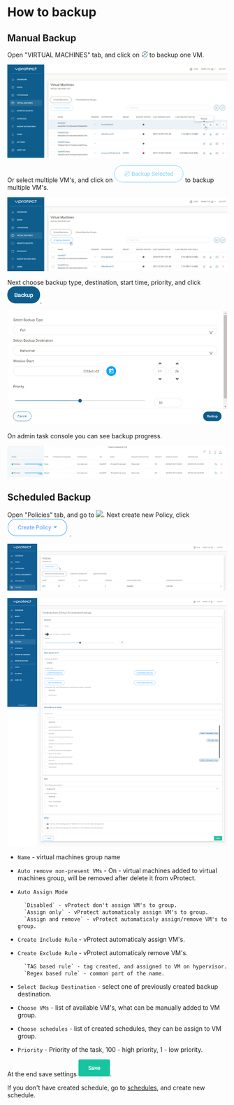 # How to backup

## Manual Backup

Open "VIRTUAL MACHINES" tab, and click on ![](../.gitbook/assets/admin_webui_how_backup_icon_backup.png) to backup one VM.

![](../.gitbook/assets/admin_webui_how_backup_select_one.png)

Or select multiple VM's, and click on ![](../.gitbook/assets/admin_webui_how_backup_icon_backup_selected%20%281%29.png) to backup multiple VM's.

![](../.gitbook/assets/admin_webui_how_backup_select_multi.png)

Next choose backup type, destination, start time, priority, and click ![](../.gitbook/assets/admin_webui_how_backup_icon_blue_backup%20%281%29.png).

![](../.gitbook/assets/admin_webui_how_backup_chose_type_destination%20%281%29.png)

On admin task console you can see backup progress.

![](../.gitbook/assets/admin_webui_how_backup_task_console%20%281%29.png)

## Scheduled Backup

Open "Policies" tab, and go to ![](https://github.com/Storware/vprotect-manual/tree/cfa9bb2cf117ac097f14edc5da966ec14b20b951/images/admin_webui_how_backup_icon_virtual_machines_groups.png). Next create new Policy, click ![](../.gitbook/assets/create_policy.png) .

![](../.gitbook/assets/admin_webui_how_backup_virtual_machines_groups%20%281%29.png)

![](../.gitbook/assets/admin_webui_how_backup_vm_group%20%281%29.png)

* `Name` - virtual machines group name
* `Auto remove non-present VMs` - On - virtual machines added to virtual machines group, will be removed after delete it from vProtect.
* `Auto Assign Mode`

  ```text
    `Disabled` - vProtect don't assign VM's to group.
    `Assign only` - vProtect automaticaly assign VM's to group.
    `Assign and remove` - vProtect automaticaly assign/remove VM's to group.
  ```

* `Create Include Rule` - vProtect automaticaly assign VM's.
* `Create Exclude Rule` - vProtect automaticaly remove VM's.

  ```text
    `TAG based rule` - tag created, and assigned to VM on hypervisor.
    `Regex based rule` - common part of the name.
  ```

* `Select Backup Destination` - select one of previously created backup destination.
* `Choose VMs` - list of available VM's, what can be manually added to VM group.
* `Choose schedules` - list of created schedules, they can be assign to VM group.
* `Priority` - Priority of the task, 100 - high priority, 1 - low priority.

At the end save settings ![](../.gitbook/assets/admin_webui_save.png).

If you don't have created schedule, go to [schedules](admin_webui_schedules.md), and create new schedule.

